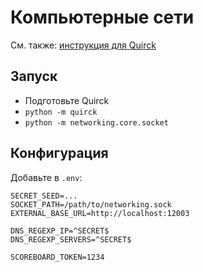 # Компьютерные сети

См. также: [инструкция для Quirck](https://github.com/ct-itmo/quirck/tree/master/README.md)

## Запуск

* Подготовьте Quirck
* `python -m quirck`
* `python -m networking.core.socket`

## Конфигурация

Добавьте в `.env`:

```
SECRET_SEED=...
SOCKET_PATH=/path/to/networking.sock
EXTERNAL_BASE_URL=http://localhost:12003

DNS_REGEXP_IP=^SECRET$
DNS_REGEXP_SERVERS=^SECRET$

SCOREBOARD_TOKEN=1234
```
